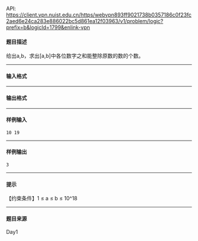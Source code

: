 API: https://client.vpn.nuist.edu.cn/https/webvpn893ff9021738b0357186c0f23fc2aed6e24ca283e886022bc5d861ea12f03963/v1/problem/logic?prefix=b&logicId=1799&enlink-vpn

#### 题目描述

给出a,b，求出\[a,b\]中各位数字之和能整除原数的数的个数。

---

#### 输入格式

---

#### 输出格式

---

#### 样例输入
```
10 19

```

---

#### 样例输出
```
3
```

---

#### 提示

【约束条件】1 ≤ a ≤ b ≤ 10^18

---

#### 题目来源

Day1